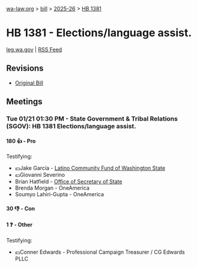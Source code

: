 [wa-law.org](/) > [bill](/bill/) > [2025-26](/bill/2025-26/) > [HB 1381](/bill/2025-26/hb/1381/)

# HB 1381 - Elections/language assist.
[leg.wa.gov](https://app.leg.wa.gov/billsummary?BillNumber=1381&Year=2025&Initiative=false) | [RSS Feed](./rss.xml)

## Revisions
* [Original Bill](1/)

## Meetings
### Tue 01/21 01:30 PM - State Government & Tribal Relations (SGOV): HB 1381 Elections/language assist.
#### 180 👍 - Pro
Testifying:
* 💵Jake García - [Latino Community Fund of Washington State](/org/latino_community_fund_of_washington_state/)
* 💵Giovanni Severino
* Brian Hatfield - [Office of Secretary of State](/org/office_of_secretary_of_state/)
* Brenda Morgan - OneAmerica
* Soumyo Lahiri-Gupta - OneAmerica

#### 30 👎 - Con

#### 1 ❓ - Other
Testifying:
* 💵Conner Edwards - Professional Campaign Treasurer / CG Edwards PLLC
